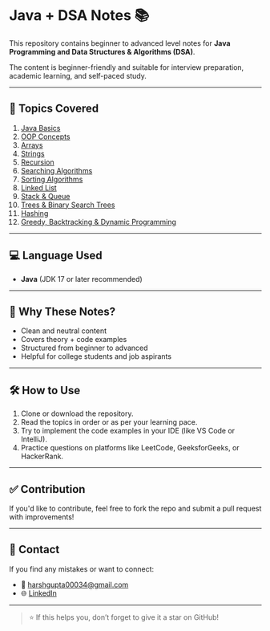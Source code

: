 # Java + DSA Notes 📚

This repository contains beginner to advanced level notes for **Java Programming and Data Structures & Algorithms (DSA)**.

The content is beginner-friendly and suitable for interview preparation, academic learning, and self-paced study.

---

## 🔰 Topics Covered

1. [Java Basics](01_Java_Basics)
2. [OOP Concepts](02_OOP_Concepts.md)
3. [Arrays](03_Arrays.md)
4. [Strings](04_Strings.md)
5. [Recursion](05_Recursion.md)
6. [Searching Algorithms](06_Searching.md)
7. [Sorting Algorithms](07_Sorting.md)
8. [Linked List](08_LinkedList.md)
9. [Stack & Queue](09_Stack_Queue.md)
10. [Trees & Binary Search Trees](10_Trees.md)
11. [Hashing](11_Hashing.md)
12. [Greedy, Backtracking & Dynamic Programming](12_Greedy_DP_Backtracking.md)

---

## 💻 Language Used
- **Java** (JDK 17 or later recommended)

---

## 📌 Why These Notes?

- Clean and neutral content
- Covers theory + code examples
- Structured from beginner to advanced
- Helpful for college students and job aspirants

---

## 🛠 How to Use

1. Clone or download the repository.
2. Read the topics in order or as per your learning pace.
3. Try to implement the code examples in your IDE (like VS Code or IntelliJ).
4. Practice questions on platforms like LeetCode, GeeksforGeeks, or HackerRank.

---

## ✅ Contribution

If you'd like to contribute, feel free to fork the repo and submit a pull request with improvements!

---

## 📧 Contact

If you find any mistakes or want to connect:

- 📩 harshgupta00034@gmail.com
- 🌐 [LinkedIn](https://www.linkedin.com/)

---

> ⭐ If this helps you, don’t forget to give it a star on GitHub!
